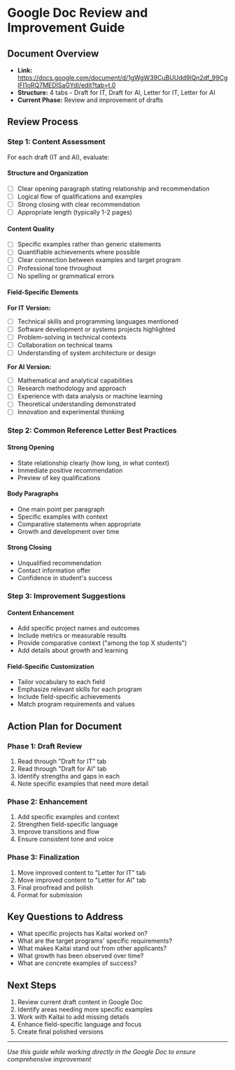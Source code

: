 # Google Doc Review and Improvement Guide

## Document Overview
- **Link:** https://docs.google.com/document/d/1gWgW39CuBUUdd9lQn2df_99CglFI1oRQ7MEDISaGYdI/edit?tab=t.0
- **Structure:** 4 tabs - Draft for IT, Draft for AI, Letter for IT, Letter for AI
- **Current Phase:** Review and improvement of drafts

## Review Process

### Step 1: Content Assessment
For each draft (IT and AI), evaluate:

#### Structure and Organization
- [ ] Clear opening paragraph stating relationship and recommendation
- [ ] Logical flow of qualifications and examples
- [ ] Strong closing with clear recommendation
- [ ] Appropriate length (typically 1-2 pages)

#### Content Quality
- [ ] Specific examples rather than generic statements
- [ ] Quantifiable achievements where possible
- [ ] Clear connection between examples and target program
- [ ] Professional tone throughout
- [ ] No spelling or grammatical errors

#### Field-Specific Elements

**For IT Version:**
- [ ] Technical skills and programming languages mentioned
- [ ] Software development or systems projects highlighted
- [ ] Problem-solving in technical contexts
- [ ] Collaboration on technical teams
- [ ] Understanding of system architecture or design

**For AI Version:**
- [ ] Mathematical and analytical capabilities
- [ ] Research methodology and approach
- [ ] Experience with data analysis or machine learning
- [ ] Theoretical understanding demonstrated
- [ ] Innovation and experimental thinking

### Step 2: Common Reference Letter Best Practices

#### Strong Opening
- State relationship clearly (how long, in what context)
- Immediate positive recommendation
- Preview of key qualifications

#### Body Paragraphs
- One main point per paragraph
- Specific examples with context
- Comparative statements when appropriate
- Growth and development over time

#### Strong Closing
- Unqualified recommendation
- Contact information offer
- Confidence in student's success

### Step 3: Improvement Suggestions

#### Content Enhancement
- Add specific project names and outcomes
- Include metrics or measurable results
- Provide comparative context ("among the top X students")
- Add details about growth and learning

#### Field-Specific Customization
- Tailor vocabulary to each field
- Emphasize relevant skills for each program
- Include field-specific achievements
- Match program requirements and values

## Action Plan for Document

### Phase 1: Draft Review
1. Read through "Draft for IT" tab
2. Read through "Draft for AI" tab  
3. Identify strengths and gaps in each
4. Note specific examples that need more detail

### Phase 2: Enhancement
1. Add specific examples and context
2. Strengthen field-specific language
3. Improve transitions and flow
4. Ensure consistent tone and voice

### Phase 3: Finalization
1. Move improved content to "Letter for IT" tab
2. Move improved content to "Letter for AI" tab
3. Final proofread and polish
4. Format for submission

## Key Questions to Address
- What specific projects has Kaitai worked on?
- What are the target programs' specific requirements?
- What makes Kaitai stand out from other applicants?
- What growth has been observed over time?
- What are concrete examples of success?

## Next Steps
1. Review current draft content in Google Doc
2. Identify areas needing more specific examples
3. Work with Kaitai to add missing details
4. Enhance field-specific language and focus
5. Create final polished versions

---

*Use this guide while working directly in the Google Doc to ensure comprehensive improvement*
